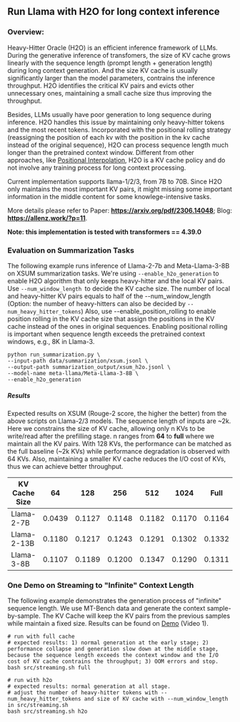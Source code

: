 ## Run Llama with H2O for long context inference

### Overview:

Heavy-Hitter Oracle (H2O) is an efficient inference framework of LLMs. During the generative inference of transfomers, the size of KV cache grows linearly with the sequence length (prompt length + generation length) during long context generation. And the size KV cache is usually significantly larger than the model parameters, contrains the inference throughput. H2O identifies the critical KV pairs and evicts other unnecessary ones, maintaining a small cache size thus improving the throughput.

Besides, LLMs usually have poor generation to long sequence during inference. H2O handles this issue by maintaining only heavy-hitter tokens and the most recent tokens. Incorporated with the positional rolling strategy (reassigning the position of each kv with the position in the kv cache instead of the original sequence), H2O can process sequence length much longer than the pretrained context window. Different from other approaches, like [Positional Interpolation](https://arxiv.org/abs/2306.15595), H2O is a KV cache policy and do not involve any training process for long context processing.

Current implementation supports llama-1/2/3, from 7B to 70B. Since H2O only maintains the most important KV pairs, it might missing some important information in the middle content for some knowlege-intensive tasks.

More details please refer to Paper: **https://arxiv.org/pdf/2306.14048**; Blog: **https://allenz.work/?p=11**.

**Note: this implementation is tested with transformers == 4.39.0**

### Evaluation on Summarization Tasks

The following example runs inference of Llama-2-7b and Meta-Llama-3-8B on XSUM summarization tasks. We're using `--enable_h2o_generation` to enable H2O algorithm that only keeps heavy-hitter and the local KV pairs. Use `--num_window_length `to decide the KV cache size. The number of local and heavy-hitter KV pairs equals to half of the --num_window_length (Option: the number of heavy-hitters can also be decided by `--num_heavy_hitter_tokens`) Also, use --enable_position_rolling to enable position rolling in the KV cache size that assign the positions in the KV cache instead of the ones in original sequences. Enabling positional rolling is important when sequence length exceeds the pretrained context windows, e.g., 8K in Llama-3.

```
python run_summarization.py \
--input-path data/summarization/xsum.jsonl \
--output-path summarization_output/xsum_h2o.jsonl \
--model-name meta-llama/Meta-Llama-3-8B \
--enable_h2o_generation 
```

##### **Results**

Expected results on XSUM (Rouge-2 score, the higher the better) from the above scripts on Llama-2/3 models. The sequence length of inputs are ~2k. Here we constrains the size of KV cache, allowing only n KVs to be write/read after the prefilling stage. n ranges from **64** to **full** where we maintain all the KV pairs. With 128 KVs, the performance can be matched as the full baseline (~2k KVs) while performance degradation is observed with 64 KVs. Also, maintaining a smaller KV cache reduces the I/O cost of KVs, thus we can achieve better throughput.

| KV Cache Size | 64     | 128    | 256    | 512    | 1024   | Full   |
| ------------- | ------ | ------ | ------ | ------ | ------ | ------ |
| Llama-2-7B    | 0.0439 | 0.1127 | 0.1148 | 0.1182 | 0.1170 | 0.1164 |
| Llama-2-13B   | 0.1180 | 0.1217 | 0.1243 | 0.1291 | 0.1302 | 0.1332 |
| Llama-3-8B    | 0.1107 | 0.1189 | 0.1200 | 0.1347 | 0.1290 | 0.1311 |

### One Demo on Streaming to "Infinite" Context Length

The following example demonstrates the generation process of "infinite" sequence length. We use MT-Bench data and generate the context sample-by-sample. The KV Cache will keep the KV pairs from the previous samples while maintain a fixed size. Results can be found on [Demo](https://allenz.work/?p=11) (Video 1).

```
# run with full cache
# expected results: 1) normal generation at the early stage; 2) performance collapse and generation slow down at the middle stage, because the sequence length exceeds the context window and the I/O cost of KV cache contrains the throughput; 3) OOM errors and stop.
bash src/streaming.sh full

# run with h2o
# expected results: normal generation at all stage.
# adjust the number of heavy-hitter tokens with --num_heavy_hitter_tokens and size of KV cache with --num_window_length in src/streaming.sh
bash src/streaming.sh h2o
```
